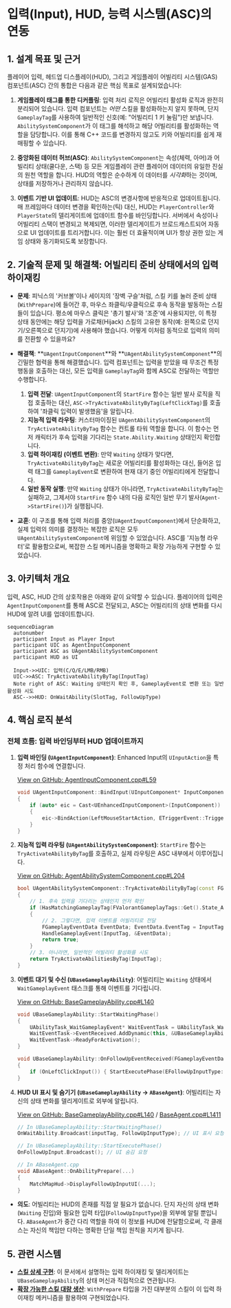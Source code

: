 ﻿# 입력(Input), HUD, 능력 시스템(ASC)의 연동

## 1. 설계 목표 및 근거

플레이어 입력, 헤드업 디스플레이(HUD), 그리고 게임플레이 어빌리티 시스템(GAS) 컴포넌트(ASC) 간의 통합은 다음과 같은 핵심 목표로 설계되었습니다:

1.  **게임플레이 태그를 통한 디커플링**: 입력 처리 로직은 어빌리티 활성화 로직과 완전히 분리되어 있습니다. 입력 컴포넌트는 *어떤* 스킬을 활성화하는지 알지 못하며, 단지 `GameplayTag`를 사용하여 일반적인 신호(예: "어빌리티 1 키 눌림")만 보냅니다. `AbilitySystemComponent`가 이 태그를 해석하고 해당 어빌리티를 활성화하는 역할을 담당합니다. 이를 통해 C++ 코드를 변경하지 않고도 키와 어빌리티를 쉽게 재매핑할 수 있습니다.

2.  **중앙화된 데이터 허브(ASC)**: `AbilitySystemComponent`는 속성(체력, 아머)과 어빌리티 상태(쿨다운, 스택) 등 모든 게임플레이 관련 플레이어 데이터의 유일한 진실의 원천 역할을 합니다. HUD의 역할은 순수하게 이 데이터를 *시각화*하는 것이며, 상태를 저장하거나 관리하지 않습니다.

3.  **이벤트 기반 UI 업데이트**: HUD는 ASC의 변경사항에 반응적으로 업데이트됩니다. 매 프레임마다 데이터 변경을 확인하는(틱) 대신, HUD는 `PlayerController`와 `PlayerState`의 델리게이트에 업데이트 함수를 바인딩합니다. 서버에서 속성이나 어빌리티 스택이 변경되고 복제되면, 이러한 델리게이트가 브로드캐스트되어 자동으로 UI 업데이트를 트리거합니다. 이는 훨씬 더 효율적이며 UI가 항상 권한 있는 게임 상태와 동기화되도록 보장합니다.

## 2. 기술적 문제 및 해결책: 어빌리티 준비 상태에서의 입력 하이재킹

*   **문제**: 피닉스의 '커브볼'이나 세이지의 '장벽 구슬'처럼, 스킬 키를 눌러 준비 상태(`WithPrepare`)에 들어간 후, 마우스 좌클릭/우클릭으로 후속 동작을 발동하는 스킬들이 있습니다. 평소에 마우스 클릭은 '총기 발사'와 '조준'에 사용되지만, 이 특정 상태 동안에는 해당 입력을 가로채(Hijack) 스킬의 고유한 동작(예: 왼쪽으로 던지기/오른쪽으로 던지기)에 사용해야 했습니다. 어떻게 이처럼 동적으로 입력의 의미를 전환할 수 있을까요?

*   **해결책**: **`UAgentInputComponent`**와 **`UAgentAbilitySystemComponent`**의 긴밀한 협력을 통해 해결했습니다. 입력 컴포넌트는 입력을 받았을 때 무조건 특정 행동을 호출하는 대신, 모든 입력을 `GameplayTag`와 함께 ASC로 전달하는 역할만 수행합니다.

    1.  **입력 전달**: `UAgentInputComponent`의 `StartFire` 함수는 일반 발사 로직을 직접 호출하는 대신, `ASC->TryActivateAbilityByTag(LeftClickTag)`를 호출하여 '좌클릭 입력이 발생했음'을 알립니다.
    2.  **지능적 입력 라우팅**: 커스터마이징된 `UAgentAbilitySystemComponent`의 `TryActivateAbilityByTag` 함수는 컨트롤 타워 역할을 합니다. 이 함수는 먼저 캐릭터가 후속 입력을 기다리는 `State.Ability.Waiting` 상태인지 확인합니다.
    3.  **입력 하이재킹 (이벤트 변환)**: 만약 `Waiting` 상태가 맞다면, `TryActivateAbilityByTag`는 새로운 어빌리티를 활성화하는 대신, 들어온 입력 태그를 `GameplayEvent`로 변환하여 현재 대기 중인 어빌리티에게 전달합니다.
    4.  **일반 동작 실행**: 만약 `Waiting` 상태가 아니라면, `TryActivateAbilityByTag`는 실패하고, 그제서야 `StartFire` 함수 내의 다음 로직인 일반 무기 발사(`Agent->StartFire()`)가 실행됩니다.

*   **교훈**: 이 구조를 통해 입력 처리를 중앙(`UAgentInputComponent`)에서 단순화하고, 실제 입력의 의미를 결정하는 복잡한 로직은 모두 `UAgentAbilitySystemComponent`에 위임할 수 있었습니다. ASC를 '지능형 라우터'로 활용함으로써, 복잡한 스킬 메커니즘을 명확하고 확장 가능하게 구현할 수 있었습니다.

## 3. 아키텍처 개요

입력, ASC, HUD 간의 상호작용은 아래와 같이 요약할 수 있습니다. 플레이어의 입력은 `AgentInputComponent`를 통해 ASC로 전달되고, ASC는 어빌리티의 상태 변화를 다시 HUD에 알려 UI를 업데이트합니다.

```mermaid
sequenceDiagram
  autonumber
  participant Input as Player Input
  participant UIC as AgentInputComponent
  participant ASC as UAgentAbilitySystemComponent
  participant HUD as UI

  Input->>UIC: 입력(C/Q/E/LMB/RMB)
  UIC->>ASC: TryActivateAbilityByTag(InputTag)
  Note right of ASC: Waiting 상태인지 확인 후, GameplayEvent로 변환 또는 일반 활성화 시도
  ASC-->>HUD: OnWaitAbility(SlotTag, FollowUpType)
```

## 4. 핵심 로직 분석

### 전체 흐름: 입력 바인딩부터 HUD 업데이트까지

1.  **입력 바인딩 (`UAgentInputComponent`)**: Enhanced Input의 `UInputAction`을 특정 처리 함수에 연결합니다.

    [View on GitHub: AgentInputComponent.cpp#L59](https://github.com/chungheonLee0325/VALORANT/blob/main/UnrealEngine/Valorant/Source/Valorant/Player/Component/AgentInputComponent.cpp#L59)
    ```cpp
    void UAgentInputComponent::BindInput(UInputComponent* InputComponent)
    {
        if (auto* eic = Cast<UEnhancedInputComponent>(InputComponent))
        {
            eic->BindAction(LeftMouseStartAction, ETriggerEvent::Triggered, this, &UAgentInputComponent::StartFire);
        }
    }
    ```

2.  **지능적 입력 라우팅 (`UAgentAbilitySystemComponent`)**: `StartFire` 함수는 `TryActivateAbilityByTag`를 호출하고, 실제 라우팅은 ASC 내부에서 이루어집니다.

    [View on GitHub: AgentAbilitySystemComponent.cpp#L204](https://github.com/chungheonLee0325/VALORANT/blob/main/UnrealEngine/Valorant/Source/Valorant/AbilitySystem/AgentAbilitySystemComponent.cpp#L204)
    ```cpp
    bool UAgentAbilitySystemComponent::TryActivateAbilityByTag(const FGameplayTag& InputTag)
    {
        // 1. 후속 입력을 기다리는 상태인지 먼저 확인
        if (HasMatchingGameplayTag(FValorantGameplayTags::Get().State_Ability_Waiting))
        {
            // 2. 그렇다면, 입력 이벤트를 어빌리티로 전달
            FGameplayEventData EventData; EventData.EventTag = InputTag;
            HandleGameplayEvent(InputTag, &EventData);
            return true;
        }
        // 3. 아니라면, 일반적인 어빌리티 활성화를 시도
        return TryActivateAbilitiesByTag(InputTag);
    }
    ```

3.  **이벤트 대기 및 수신 (`UBaseGameplayAbility`)**: 어빌리티는 `Waiting` 상태에서 `WaitGameplayEvent` 태스크를 통해 이벤트를 기다립니다.

    [View on GitHub: BaseGameplayAbility.cpp#L140](https://github.com/chungheonLee0325/VALORANT/blob/main/UnrealEngine/Valorant/Source/Valorant/AbilitySystem/Abilities/BaseGameplayAbility.cpp#L140)
    ```cpp
    void UBaseGameplayAbility::StartWaitingPhase()
    {
        UAbilityTask_WaitGameplayEvent* WaitEventTask = UAbilityTask_WaitGameplayEvent::WaitGameplayEvent(this, FValorantGameplayTags::Get().InputTag_Default_LeftClick);
        WaitEventTask->EventReceived.AddDynamic(this, &UBaseGameplayAbility::OnFollowUpEventReceived);
        WaitEventTask->ReadyForActivation();
    }

    void UBaseGameplayAbility::OnFollowUpEventReceived(FGameplayEventData Payload)
    {
        if (OnLeftClickInput()) { StartExecutePhase(EFollowUpInputType::LeftClick); }
    }
    ```

4.  **HUD UI 표시 및 숨기기 (`UBaseGameplayAbility` -> `ABaseAgent`)**: 어빌리티는 자신의 상태 변화를 델리게이트로 외부에 알립니다.

    [View on GitHub: BaseGameplayAbility.cpp#L140](https://github.com/chungheonLee0325/VALORANT/blob/main/UnrealEngine/Valorant/Source/Valorant/AbilitySystem/Abilities/BaseGameplayAbility.cpp#L140) / [BaseAgent.cpp#L1411](https://github.com/chungheonLee0325/VALORANT/blob/main/UnrealEngine/Valorant/Source/Valorant/Player/Agent/BaseAgent.cpp#L1411)
    ```cpp
    // In UBaseGameplayAbility::StartWaitingPhase()
    OnWaitAbility.Broadcast(inputTag, FollowUpInputType); // UI 표시 요청

    // In UBaseGameplayAbility::StartExecutePhase()
    OnFollowUpInput.Broadcast(); // UI 숨김 요청

    // In ABaseAgent.cpp
    void ABaseAgent::OnAbilityPrepare(...)
    {
        MatchMapHud->DisplayFollowUpInputUI(...);
    }
    ```
*   **의도**: 어빌리티는 HUD의 존재를 직접 알 필요가 없습니다. 단지 자신의 상태 변화(`Waiting` 진입)와 필요한 입력 타입(`FollowUpInputType`)을 외부에 알릴 뿐입니다. `ABaseAgent`가 중간 다리 역할을 하여 이 정보를 HUD에 전달함으로써, 각 클래스는 자신의 책임만 다하는 명확한 단일 책임 원칙을 지키게 됩니다.

## 5. 관련 시스템

*   **[스킬 상세 구현](./1.3_Skill-Implementation.md)**: 이 문서에서 설명하는 입력 하이재킹 및 델리게이트는 `UBaseGameplayAbility`의 상태 머신과 직접적으로 연관됩니다.
*   **[확장 가능한 스킬 대량 생산](./1.4_Scalable-Skill-Production.md)**: `WithPrepare` 타입을 가진 대부분의 스킬이 이 입력 하이재킹 메커니즘을 활용하여 구현되었습니다.
